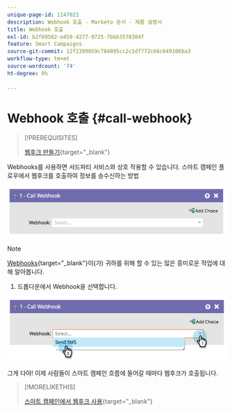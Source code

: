 ```yaml
---
unique-page-id: 1147023
description: Webhook 호출 - Marketo 문서 - 제품 설명서
title: Webhook 호출
exl-id: b2f69502-e459-4277-9725-7bbb3578384f
feature: Smart Campaigns
source-git-commit: 12f2399859c784095cc2c1df772c66c649106ba3
workflow-type: tm+mt
source-wordcount: '74'
ht-degree: 0%

---
```


# Webhook 호출 {#call-webhook}

>[!PREREQUISITES]
>
>[웹후크 만들기](/help/marketo/product-docs/administration/additional-integrations/create-a-webhook.md){target="_blank"}

Webhooks를 사용하면 서드파티 서비스와 상호 작용할 수 있습니다. 스마트 캠페인 플로우에서 웹후크를 호출하여 정보를 송수신하는 방법

![](assets/call-webhook-1.png)

>[!NOTE]
>
>[Webhooks](https://experienceleague.adobe.com/en/docs/marketo-developer/marketo/webhooks/webhooks){target="_blank"}이(가) 귀하를 위해 할 수 있는 많은 흥미로운 작업에 대해 알아봅니다.

1. 드롭다운에서 Webhook을 선택합니다.

![](assets/call-webhook-2.png)

그게 다야! 이제 사람들이 스마트 캠페인 흐름에 들어갈 때마다 웹후크가 호출됩니다.

>[!MORELIKETHIS]
>
>[스마트 캠페인에서 웹후크 사용](/help/marketo/product-docs/core-marketo-concepts/smart-campaigns/flow-actions/use-a-webhook-in-a-smart-campaign.md){target="_blank"}
